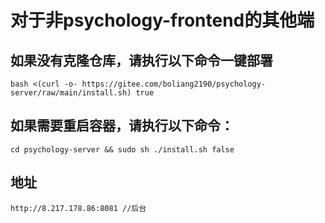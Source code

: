 # 对于非psychology-frontend的其他端
## 如果没有克隆仓库，请执行以下命令一键部署
```
bash <(curl -o- https://gitee.com/boliang2190/psychology-server/raw/main/install.sh) true
```
## 如果需要重启容器，请执行以下命令：
```
cd psychology-server && sudo sh ./install.sh false
```
## 地址
```
http://8.217.178.86:8081 //后台
```